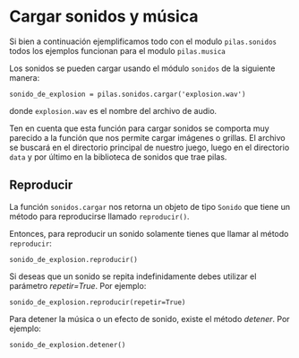 # Cargar sonidos y música

Si bien a continuación ejemplificamos todo con el modulo ``pilas.sonidos``
todos los ejemplos funcionan para el modulo ``pilas.musica``

Los sonidos se pueden cargar usando el módulo
``sonidos`` de la siguiente manera:


    sonido_de_explosion = pilas.sonidos.cargar('explosion.wav')

donde ``explosion.wav`` es el nombre del archivo de audio.

Ten en cuenta que esta función para cargar sonidos
se comporta muy parecido a la función que nos permite
cargar imágenes o grillas. El archivo se buscará en
el directorio principal de nuestro juego, luego en el
directorio ``data`` y por último en la biblioteca de
sonidos que trae pilas.


## Reproducir

La función ``sonidos.cargar`` nos retorna un objeto de tipo
``Sonido`` que tiene un método para reproducirse llamado
``reproducir()``.

Entonces, para reproducir un sonido solamente tienes
que llamar al método ``reproducir``:


    sonido_de_explosion.reproducir()


Si deseas que un sonido se repita indefinidamente debes utilizar el parámetro
*repetir=True*. Por ejemplo:


    sonido_de_explosion.reproducir(repetir=True)

Para detener la música o un efecto de sonido, existe
el método *detener*. Por ejemplo:


    sonido_de_explosion.detener()
